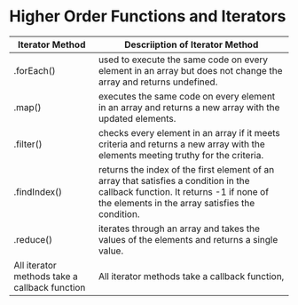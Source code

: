 # Higher Order Functions and Iterators <br>

| Iterator Method | Descriiption of Iterator Method|
|---|---|
| .forEach() | used to execute the same code on every element in an array but does not change the array and returns undefined. |
| .map() | executes the same code on every element in an array and returns a new array with the updated elements. |
| .filter() | checks every element in an array if it meets criteria and returns a new array with the elements meeting truthy for the criteria. |
| .findIndex() | returns the index of the first element of an array that satisfies a condition in the callback function. It returns -1 if none of the elements in the array satisfies the condition. |
| .reduce() | iterates through an array and takes the values of the elements and returns a single value. |
| All iterator methods take a callback function | All iterator methods take a callback function,  |
<br>
 



